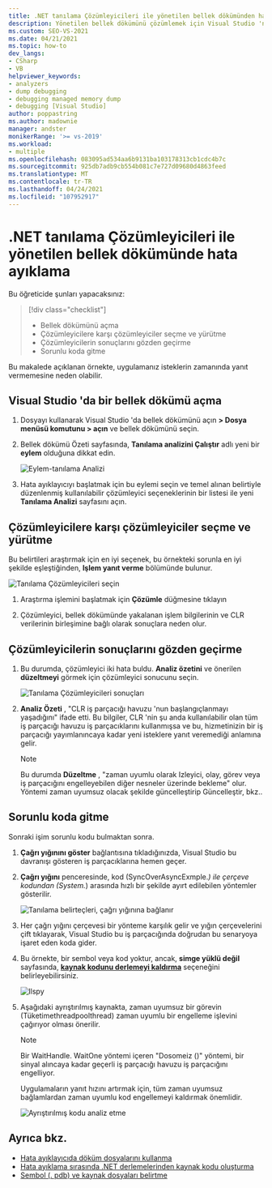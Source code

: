 ```yaml
---
title: .NET tanılama Çözümleyicileri ile yönetilen bellek dökümünden hata ayıklama | Microsoft Docs
description: Yönetilen bellek dökümünü çözümlemek için Visual Studio 'nun .NET tanılama Çözümleyicileri 'ni nasıl kullanacağınızı öğrenin
ms.custom: SEO-VS-2021
ms.date: 04/21/2021
ms.topic: how-to
dev_langs:
- CSharp
- VB
helpviewer_keywords:
- analyzers
- dump debugging
- debugging managed memory dump
- debugging [Visual Studio]
author: poppastring
ms.author: madownie
manager: andster
monikerRange: '>= vs-2019'
ms.workload:
- multiple
ms.openlocfilehash: 083095ad534aa6b9131ba103178313cb1cdc4b7c
ms.sourcegitcommit: 925db7adb9cb554b081c7e727d09680d4863feed
ms.translationtype: MT
ms.contentlocale: tr-TR
ms.lasthandoff: 04/24/2021
ms.locfileid: "107952917"
---
```

# <a name="how-to-debug-a-managed-memory-dump-with-net-diagnostic-analyzers"></a>.NET tanılama Çözümleyicileri ile yönetilen bellek dökümünde hata ayıklama



Bu öğreticide şunları yapacaksınız:

> [!div class="checklist"]
> * Bellek dökümünü açma
> * Çözümleyicilere karşı çözümleyiciler seçme ve yürütme
> * Çözümleyicilerin sonuçlarını gözden geçirme
> * Sorunlu koda gitme


Bu makalede açıklanan örnekte, uygulamanız isteklerin zamanında yanıt vermemesine neden olabilir. 


## <a name="opening-a-memory-dump-in-visual-studio"></a>Visual Studio 'da bir bellek dökümü açma

1. Dosyayı kullanarak Visual Studio 'da bellek dökümünü açın **> Dosya menüsü komutunu > açın** ve bellek dökümünü seçin.

1. Bellek dökümü Özeti sayfasında, **Tanılama analizini Çalıştır** adlı yeni bir **eylem** olduğuna dikkat edin.

   ![Eylem-tanılama Analizi](../debugger/media/diagnostic-analyzer-dump-summary-actions.png)

1. Hata ayıklayıcıyı başlatmak için bu eylemi seçin ve temel alınan belirtiyle düzenlenmiş kullanılabilir çözümleyici seçeneklerinin bir listesi ile yeni **Tanılama Analizi** sayfasını açın.


## <a name="select-and-execute-analyzers-against-the-dump"></a>Çözümleyicilere karşı çözümleyiciler seçme ve yürütme

Bu belirtileri araştırmak için en iyi seçenek, bu örnekteki sorunla en iyi şekilde eşleştiğinden, **Işlem yanıt verme** bölümünde bulunur.

   ![Tanılama Çözümleyicileri seçin](../debugger/media/diagnostic-analyzer-diagnostics-analysis-window.png)

1. Araştırma işlemini başlatmak için **Çözümle** düğmesine tıklayın 

1. Çözümleyici, bellek dökümünde yakalanan işlem bilgilerinin ve CLR verilerinin birleşimine bağlı olarak sonuçlara neden olur.
 
## <a name="review-the-results-of-the-analyzers"></a>Çözümleyicilerin sonuçlarını gözden geçirme

1. Bu durumda, çözümleyici iki hata buldu. **Analiz özetini** ve önerilen **düzeltmeyi** görmek için çözümleyici sonucunu seçin.

   ![Tanılama Çözümleyicileri sonuçları](../debugger/media/diagnostic-analyzer-diagnostics-analysis-results.png)

1. **Analiz Özeti** , "CLR iş parçacığı havuzu 'nun başlangıçlanmayı yaşadığını" ifade etti. Bu bilgiler, CLR 'nin şu anda kullanılabilir olan tüm iş parçacığı havuzu iş parçacıklarını kullanmışsa ve bu, hizmetinizin bir iş parçacığı yayımlanıncaya kadar yeni isteklere yanıt veremediği anlamına gelir.

    > [!NOTE] 
    > Bu durumda **Düzeltme** , "zaman uyumlu olarak Izleyici, olay, görev veya iş parçacığını engelleyebilen diğer nesneler üzerinde bekleme" olur. Yöntemi zaman uyumsuz olacak şekilde güncelleştirip Güncelleştir, bkz..

## <a name="navigating-to-the-problematic-code"></a>Sorunlu koda gitme

Sonraki işim sorunlu kodu bulmaktan sonra.

1. **Çağrı yığınını göster** bağlantısına tıkladığınızda, Visual Studio bu davranışı gösteren iş parçacıklarına hemen geçer.

1. **Çağrı yığını** penceresinde, kod (SyncOverAsyncExmple.*) ile çerçeve kodundan (System.*) arasında hızlı bir şekilde ayırt edilebilen yöntemler gösterilir.

   ![Tanılama belirteçleri, çağrı yığınına bağlanır](../debugger/media/diagnostic-analyzer-call-stack.png)

1. Her çağrı yığını çerçevesi bir yönteme karşılık gelir ve yığın çerçevelerini çift tıklayarak, Visual Studio bu iş parçacığında doğrudan bu senaryoya işaret eden koda gider.

1. Bu örnekte, bir sembol veya kod yoktur, ancak, **simge yüklü değil** sayfasında, **[kaynak kodunu derlemeyi kaldırma](../debugger/decompilation.md)** seçeneğini belirleyebilirsiniz.

   ![Ilspy](../debugger/media/diagnostic-analyzer-decompilation.png)

1. Aşağıdaki ayrıştırılmış kaynakta, zaman uyumsuz bir görevin (Tüketimethreadpoolthread) zaman uyumlu bir engelleme işlevini çağırıyor olması önerilir.

    > [!NOTE]  
    > Bir WaitHandle. WaitOne yöntemi içeren "Dosomeiz ()" yöntemi, bir sinyal alıncaya kadar geçerli iş parçacığı havuzu iş parçacığını engelliyor.

   Uygulamaların yanıt hızını artırmak için, tüm zaman uyumsuz bağlamlardan zaman uyumlu kod engellemeyi kaldırmak önemlidir.

   ![Ayrıştırılmış kodu analiz etme](../debugger/media/diagnostic-analyzer-decompiled-code.png)


## <a name="see-also"></a>Ayrıca bkz.

* [Hata ayıklayıcıda döküm dosyalarını kullanma](../debugger/using-dump-files.md)
* [Hata ayıklama sırasında .NET derlemelerinden kaynak kodu oluşturma](../debugger/decompilation.md)
* [Sembol (. pdb) ve kaynak dosyaları belirtme](../debugger/specify-symbol-dot-pdb-and-source-files-in-the-visual-studio-debugger.md)
